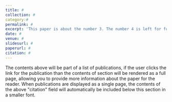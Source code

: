 ```yaml
---
title: #
collection: #
category:#
permalink: #
excerpt: 'This paper is about the number 3. The number 4 is left for future work.'
date: #
venue: #
slidesurl: #
paperurl: #
citation: #
---
```


The contents above will be part of a list of publications, if the user clicks the link for the publication than the contents of section will be rendered as a full page, allowing you to provide more information about the paper for the reader. When publications are displayed as a single page, the contents of the above "citation" field will automatically be included below this section in a smaller font.
